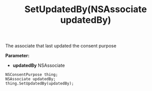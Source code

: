 ﻿---
uid: crmscript_ref_NSConsentPurpose_SetUpdatedBy
title: SetUpdatedBy(NSAssociate updatedBy)
intellisense: NSConsentPurpose.SetUpdatedBy
keywords: NSConsentPurpose, GetUpdatedBy
so.topic: reference
---

The associate that last updated the consent purpose

**Parameter:** 
 - **updatedBy** NSAssociate

```crmscript
NSConsentPurpose thing;
NSAssociate updatedBy;
thing.SetUpdatedBy(updatedBy);
```

